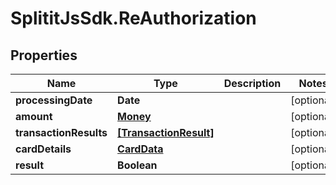 # SplititJsSdk.ReAuthorization

## Properties

Name | Type | Description | Notes
------------ | ------------- | ------------- | -------------
**processingDate** | **Date** |  | [optional] 
**amount** | [**Money**](Money.md) |  | [optional] 
**transactionResults** | [**[TransactionResult]**](TransactionResult.md) |  | [optional] 
**cardDetails** | [**CardData**](CardData.md) |  | [optional] 
**result** | **Boolean** |  | [optional] 


